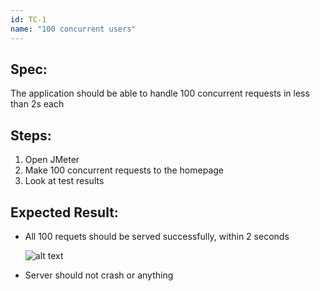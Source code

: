 ```yaml
---
id: TC-1
name: "100 concurrent users"
---
```


## Spec:
The application should be able to handle 100 concurrent requests in less than 2s each

## Steps:
1. Open JMeter
2. Make 100 concurrent requests to the homepage
3. Look at test results

## Expected Result:
- All 100 requets should be served successfully, within 2 seconds

    ![alt text](https://via.placeholder.com/300?text=test-screenshot-here)

- Server should not crash or anything